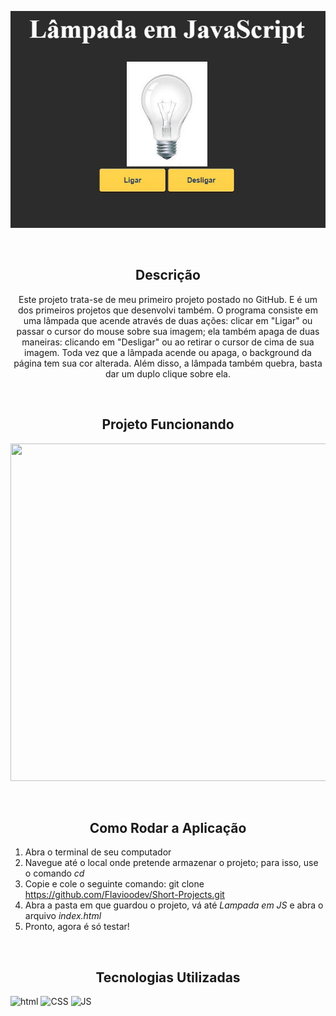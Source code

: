 <p align="center">
  <img src="src/assets/to-readme/RDMLampJS.JPG">
</p>
<br>

<h2 align="center">Descrição</h2>
<p align="center">
Este projeto trata-se de meu primeiro projeto postado no GitHub. E é um dos primeiros projetos que desenvolvi também. O programa consiste em uma lâmpada que acende 
  através de duas ações: clicar em "Ligar" ou passar o cursor do mouse sobre sua imagem; ela também apaga de duas maneiras: clicando em "Desligar" ou ao retirar o cursor de cima de sua imagem.
  Toda vez que a lâmpada acende ou apaga, o background da página tem sua cor alterada. Além disso, a lâmpada também quebra, basta dar um duplo clique sobre ela.
</p>
<br>

<h2 align="center">Projeto Funcionando</h2>
<p align="center">
    <img width="960px" height="540px" src="src/assets/to-readme/RDM-lamp.gif">
</p>
<br>

<h2 align="center">Como Rodar a Aplicação</h2>

1. Abra o terminal de seu computador 
2. Navegue até o local onde pretende armazenar o projeto; para isso, use o comando _cd_ 
3. Copie e cole o seguinte comando: git clone https://github.com/Flavioodev/Short-Projects.git 
5. Abra a pasta em que guardou o projeto, vá até _Lampada em JS_ e abra o arquivo _index.html_ 
6. Pronto, agora é só testar!
<br>

<h2 align="center">Tecnologias Utilizadas</h2>

![html](https://img.shields.io/badge/HTML5-E34F26?style=for-the-badge&logo=html5&logoColor=white) ![CSS](https://img.shields.io/badge/CSS3-1572B6?style=for-the-badge&logo=css3&logoColor=white)  ![JS](https://img.shields.io/badge/JavaScript-F7DF1E?style=for-the-badge&logo=javascript&logoColor=black)

